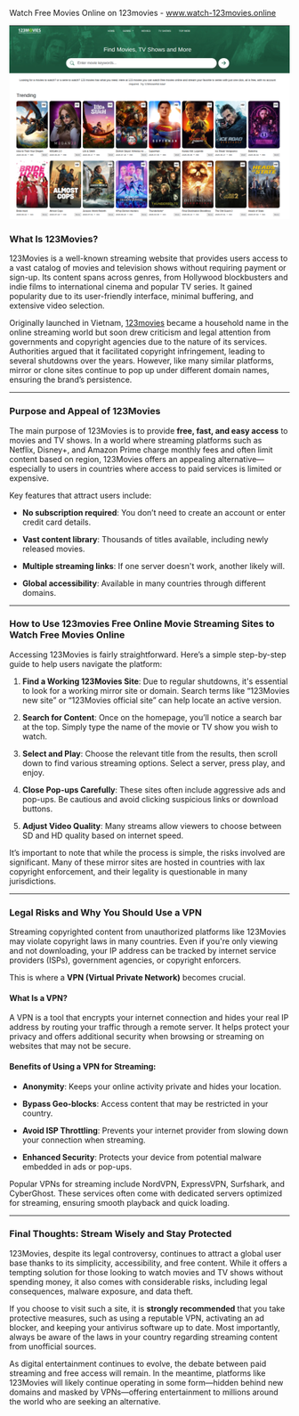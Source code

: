 Watch Free Movies Online on 123movies - www.watch-123movies.online

![watch 123movies](watch-123movies-online.png)

### What Is 123Movies?

123Movies is a well-known streaming website that provides users access to a vast catalog of movies and television shows without requiring payment or sign-up. Its content spans across genres, from Hollywood blockbusters and indie films to international cinema and popular TV series. It gained popularity due to its user-friendly interface, minimal buffering, and extensive video selection.

Originally launched in Vietnam, [123movies](https://watch-123movies.online) became a household name in the online streaming world but soon drew criticism and legal attention from governments and copyright agencies due to the nature of its services. Authorities argued that it facilitated copyright infringement, leading to several shutdowns over the years. However, like many similar platforms, mirror or clone sites continue to pop up under different domain names, ensuring the brand’s persistence.

- - -

### Purpose and Appeal of 123Movies

The main purpose of 123Movies is to provide __free, fast, and easy access__ to movies and TV shows. In a world where streaming platforms such as Netflix, Disney+, and Amazon Prime charge monthly fees and often limit content based on region, 123Movies offers an appealing alternative—especially to users in countries where access to paid services is limited or expensive.

Key features that attract users include:

*   **No subscription required**: You don’t need to create an account or enter credit card details.
    
*   **Vast content library**: Thousands of titles available, including newly released movies.
    
*   **Multiple streaming links**: If one server doesn't work, another likely will.
    
*   **Global accessibility**: Available in many countries through different domains.
    

- - -

### How to Use 123movies Free Online Movie Streaming Sites to Watch Free Movies Online

Accessing 123Movies is fairly straightforward. Here’s a simple step-by-step guide to help users navigate the platform:

1.  **Find a Working 123Movies Site**: Due to regular shutdowns, it's essential to look for a working mirror site or domain. Search terms like “123Movies new site” or “123Movies official site” can help locate an active version.
    
2.  **Search for Content**: Once on the homepage, you’ll notice a search bar at the top. Simply type the name of the movie or TV show you wish to watch.
    
3.  **Select and Play**: Choose the relevant title from the results, then scroll down to find various streaming options. Select a server, press play, and enjoy.
    
4.  **Close Pop-ups Carefully**: These sites often include aggressive ads and pop-ups. Be cautious and avoid clicking suspicious links or download buttons.
    
5.  **Adjust Video Quality**: Many streams allow viewers to choose between SD and HD quality based on internet speed.
    

It’s important to note that while the process is simple, the risks involved are significant. Many of these mirror sites are hosted in countries with lax copyright enforcement, and their legality is questionable in many jurisdictions.

- - -

### Legal Risks and Why You Should Use a VPN

Streaming copyrighted content from unauthorized platforms like 123Movies may violate copyright laws in many countries. Even if you're only viewing and not downloading, your IP address can be tracked by internet service providers (ISPs), government agencies, or copyright enforcers.

This is where a **VPN (Virtual Private Network)** becomes crucial.

#### What Is a VPN?

A VPN is a tool that encrypts your internet connection and hides your real IP address by routing your traffic through a remote server. It helps protect your privacy and offers additional security when browsing or streaming on websites that may not be secure.

#### Benefits of Using a VPN for Streaming:

*   **Anonymity**: Keeps your online activity private and hides your location.
    
*   **Bypass Geo-blocks**: Access content that may be restricted in your country.
    
*   **Avoid ISP Throttling**: Prevents your internet provider from slowing down your connection when streaming.
    
*   **Enhanced Security**: Protects your device from potential malware embedded in ads or pop-ups.
    

Popular VPNs for streaming include NordVPN, ExpressVPN, Surfshark, and CyberGhost. These services often come with dedicated servers optimized for streaming, ensuring smooth playback and quick loading.

- - -

### Final Thoughts: Stream Wisely and Stay Protected

123Movies, despite its legal controversy, continues to attract a global user base thanks to its simplicity, accessibility, and free content. While it offers a tempting solution for those looking to watch movies and TV shows without spending money, it also comes with considerable risks, including legal consequences, malware exposure, and data theft.

If you choose to visit such a site, it is **strongly recommended** that you take protective measures, such as using a reputable VPN, activating an ad blocker, and keeping your antivirus software up to date. Most importantly, always be aware of the laws in your country regarding streaming content from unofficial sources.

As digital entertainment continues to evolve, the debate between paid streaming and free access will remain. In the meantime, platforms like 123Movies will likely continue operating in some form—hidden behind new domains and masked by VPNs—offering entertainment to millions around the world who are seeking an alternative.
